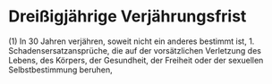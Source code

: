 # Dreißigjährige Verjährungsfrist

(1) In 30 Jahren verjähren, soweit nicht ein anderes bestimmt ist,  1.
 Schadensersatzansprüche, die auf der vorsätzlichen Verletzung des Lebens, des Körpers, der Gesundheit, der Freiheit oder der sexuellen Selbstbestimmung beruhen,